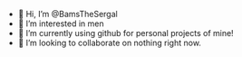 - 👋 Hi, I’m @BamsTheSergal
- 👀 I’m interested in men
- 🌱 I’m currently using github for personal projects of mine!
- 💞️ I’m looking to collaborate on nothing right now.

